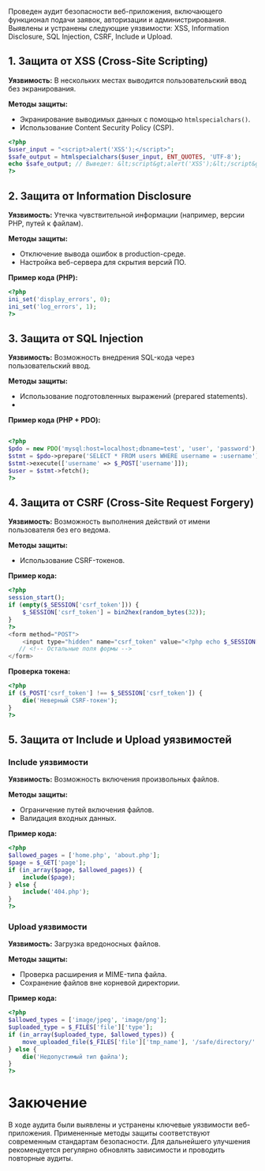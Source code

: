 Проведен аудит безопасности веб-приложения, включающего функционал подачи заявок, авторизации и администрирования. Выявлены и устранены следующие уязвимости: XSS, Information Disclosure, SQL Injection, CSRF, Include и Upload.

## 1. Защита от XSS (Cross-Site Scripting)

**Уязвимость:** В нескольких местах выводится пользовательский ввод без экранирования.

**Методы защиты:**
- Экранирование выводимых данных с помощью `htmlspecialchars()`.
- Использование Content Security Policy (CSP).

```php
<?php
$user_input = "<script>alert('XSS');</script>";
$safe_output = htmlspecialchars($user_input, ENT_QUOTES, 'UTF-8');
echo $safe_output; // Выведет: &lt;script&gt;alert('XSS');&lt;/script&gt;
?>
```
## 2. Защита от Information Disclosure 

**Уязвимость:** Утечка чувствительной информации (например, версии PHP, путей к файлам).

**Методы защиты:**
- Отключение вывода ошибок в production-среде.
- Настройка веб-сервера для скрытия версий ПО.

**Пример кода (PHP):**

```php
<?php
ini_set('display_errors', 0);
ini_set('log_errors', 1);
?>
```
## 3. Защита от SQL Injection 

**Уязвимость:** Возможность внедрения SQL-кода через пользовательский ввод.

**Методы защиты:**
- Использование подготовленных выражений (prepared statements).
- 
**Пример кода (PHP + PDO):**

```php

<?php
$pdo = new PDO('mysql:host=localhost;dbname=test', 'user', 'password');
$stmt = $pdo->prepare('SELECT * FROM users WHERE username = :username');
$stmt->execute(['username' => $_POST['username']]);
$user = $stmt->fetch();
?>
```
## 4. Защита от CSRF (Cross-Site Request Forgery) 

**Уязвимость:** Возможность выполнения действий от имени пользователя без его ведома.

**Методы защиты:**

- Использование CSRF-токенов.

**Пример кода:**

```php
<?php
session_start();
if (empty($_SESSION['csrf_token'])) {
    $_SESSION['csrf_token'] = bin2hex(random_bytes(32));
}
?>
<form method="POST">
    <input type="hidden" name="csrf_token" value="<?php echo $_SESSION['csrf_token']; ?>">
   // <!-- Остальные поля формы -->
</form>

```

**Проверка токена:**
```php
<?php
if ($_POST['csrf_token'] !== $_SESSION['csrf_token']) {
    die('Неверный CSRF-токен');
}
?>
```


## 5. Защита от Include и Upload уязвимостей

### Include уязвимости

**Уязвимость:** Возможность включения произвольных файлов.

**Методы защиты:**
- Ограничение путей включения файлов.
- Валидация входных данных.

**Пример кода:**


```php
<?php
$allowed_pages = ['home.php', 'about.php'];
$page = $_GET['page'];
if (in_array($page, $allowed_pages)) {
    include($page);
} else {
    include('404.php');
}
?>

```


### Upload уязвимости

**Уязвимость:** Загрузка вредоносных файлов.

**Методы защиты:**
- Проверка расширения и MIME-типа файла.
- Сохранение файлов вне корневой директории.

**Пример кода:**

```php
<?php
$allowed_types = ['image/jpeg', 'image/png'];
$uploaded_type = $_FILES['file']['type'];
if (in_array($uploaded_type, $allowed_types)) {
    move_uploaded_file($_FILES['file']['tmp_name'], '/safe/directory/' . basename($_FILES['file']['name']));
} else {
    die('Недопустимый тип файла');
}
?>

```
# Закючение

В ходе аудита были выявлены и устранены ключевые уязвимости веб-приложения. Примененные методы защиты соответствуют современным стандартам безопасности. Для дальнейшего улучшения рекомендуется регулярно обновлять зависимости и проводить повторные аудиты.
